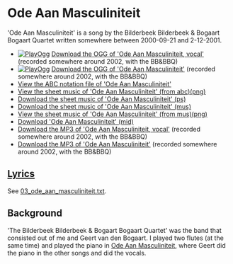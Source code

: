 # Ode Aan Masculiniteit

'Ode Aan Masculiniteit' is a song by
the Bilderbeek Bilderbeek & Bogaart Bogaart Quartet
written somewhere between 2000-09-21 and 2-12-2001.

- [![PlayOgg](http://static.fsf.org/playogg/Play_ogg_80x15.png "I support PlayOgg!")](http://playogg.org)
  [Download the OGG of 'Ode Aan Masculiniteit, vocal'](http://www.richelbilderbeek.nl/CD01_01OdeAanMasculiniteitVocaal.ogg)
  (recorded somewhere around 2002, with the BB&BBQ)
- [![PlayOgg](http://static.fsf.org/playogg/Play_ogg_80x15.png "I support PlayOgg!")](http://playogg.org)
  [Download the OGG of 'Ode Aan Masculiniteit'](http://www.richelbilderbeek.nl/CD01_05OdeAanMasculiniteit.ogg)
  (recorded somewhere around 2002, with the BB&BBQ)
- [View the ABC notation file of 'Ode Aan Masculiniteit'](03_ode_aan_masculiniteit.abc)
- [View the sheet music of 'Ode Aan Masculiniteit' (from abc)(png)](03_ode_aan_masculiniteit.png)
- [Download the sheet music of 'Ode Aan Masculiniteit' (ps)](03_ode_aan_masculiniteit.ps)
- [Download the sheet music of 'Ode Aan Masculiniteit' (mus)](03_ode_aan_masculiniteit.mus)
- [View the sheet music of 'Ode Aan Masculiniteit' (from mus)(png)](03_ode_aan_masculiniteit_mus.png)
- [Download 'Ode Aan Masculiniteit' (mid)](http://www.richelbilderbeek.nl/SongOdeAanMasculiniteit.mid)
- [Download the MP3 of 'Ode Aan Masculiniteit, vocal'](http://www.richelbilderbeek.nl/CD01_01OdeAanMasculiniteitVocaal.mp3)
  (recorded somewhere around 2002, with the BB&BBQ)
- [Download the MP3 of 'Ode Aan Masculiniteit'](http://www.richelbilderbeek.nl/CD01_05OdeAanMasculiniteit.mp3)
  (recorded somewhere around 2002, with the BB&BBQ)

## [Lyrics](03_ode_aan_masculiniteit.txt)

See [03_ode_aan_masculiniteit.txt](03_ode_aan_masculiniteit.txt).

## Background

'The Bilderbeek Bilderbeek & Bogaart Bogaart Quartet' was the band
that consisted out of me and Geert van den Bogaart. I played
two flutes (at the same time) and played the piano
in [Ode Aan Masculiniteit](03_ode_aan_masculiniteit.md), where
Geert did the piano in the other songs and did the vocals.
